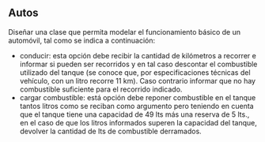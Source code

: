 ## Autos

Diseñar una clase que permita modelar el funcionamiento básico de un automóvil, tal como se indica a continuación:

* conducir: esta opción debe recibir la cantidad de kilómetros a recorrer e informar si pueden ser recorridos y en tal caso descontar el combustible utilizado del tanque (se conoce que, por especificaciones técnicas del vehículo, con un litro recorre 11 km). Caso contrario informar que no hay combustible suficiente para el recorrido indicado.
* cargar combustible: está opción debe reponer combustible en el tanque tantos litros como se reciban como argumento pero teniendo en cuenta que el tanque tiene una capacidad de 49 lts más una reserva de 5 lts., en el caso de que los litros informados superen la capacidad del tanque, devolver la cantidad de lts de combustible derramados.
